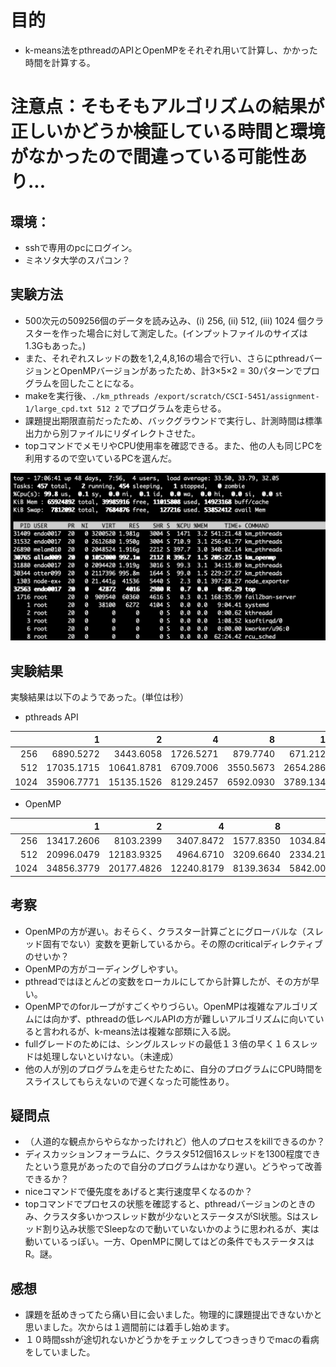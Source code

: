 # 目的
- k-means法をpthreadのAPIとOpenMPをそれぞれ用いて計算し、かかった時間を計算する。

# 注意点：そもそもアルゴリズムの結果が正しいかどうか検証している時間と環境がなかったので間違っている可能性あり...

## 環境：
- sshで専用のpcにログイン。
- ミネソタ大学のスパコン？

## 実験方法
- 500次元の509256個のデータを読み込み、(i) 256, (ii) 512, (iii) 1024 個クラスターを作った場合に対して測定した。(インプットファイルのサイズは 1.3Gもあった。)
- また、それぞれスレッドの数を1,2,4,8,16の場合で行い、さらにpthreadバージョンとOpenMPバージョンがあったため、計3×5×2 = 30パターンでプログラムを回したことになる。
- makeを実行後、`./km_pthreads /export/scratch/CSCI-5451/assignment-1/large_cpd.txt 512 2` でプログラムを走らせる。
- 課題提出期限直前だったため、バックグラウンドで実行し、計測時間は標準出力から別ファイルにリダイレクトさせた。
- topコマンドでメモリやCPU使用率を確認できる。また、他の人も同じPCを利用するので空いているPCを選んだ。

![学生が課題提出直前に必死になってプログラムを回している図](top.png)


## 実験結果
実験結果は以下のようであった。(単位は秒）

- pthreads API

|    |   1|   2|   4|   8|  16|
|---:|---:|---:|---:|---:|---:|
| 256| 6890.5272| 3443.6058| 1726.5271|  879.7740|  671.2126|
| 512|17035.1715|10641.8781| 6709.7006| 3550.5673| 2654.2866|
|1024|35906.7771|15135.1526| 8129.2457| 6592.0930| 3789.1340|

- OpenMP

|    |   1|   2|   4|   8|  16|
|---:|---:|---:|---:|---:|---:|
| 256|13417.2606| 8103.2399| 3407.8472| 1577.8350| 1034.8410|
| 512|20996.0479|12183.9325| 4964.6710| 3209.6640| 2334.2126|
|1024|34856.3779|20177.4826|12240.8179| 8139.3634| 5842.0000|


## 考察
- OpenMPの方が遅い。おそらく、クラスター計算ごとにグローバルな（スレッド固有でない）変数を更新しているから。その際のcriticalディレクティブのせいか？
- OpenMPの方がコーディングしやすい。
- pthreadではほとんどの変数をローカルにしてから計算したが、その方が早い。
- OpenMPでのforループがすごくやりづらい。OpenMPは複雑なアルゴリズムには向かず、pthreadの低レベルAPIの方が難しいアルゴリズムに向いていると言われるが、k-means法は複雑な部類に入る説。
- fullグレードのためには、シングルスレッドの最低１３倍の早く１６スレッドは処理しないといけない。（未達成）
- 他の人が別のプログラムを走らせたために、自分のプログラムにCPU時間をスライスしてもらえないので遅くなった可能性あり。

## 疑問点
- （人道的な観点からやらなかったけれど）他人のプロセスをkillできるのか？
- ディスカッションフォーラムに、クラスタ512個16スレッドを1300程度できたという意見があったので自分のプログラムはかなり遅い。どうやって改善できるか？
- niceコマンドで優先度をあげると実行速度早くなるのか？
- topコマンドでプロセスの状態を確認すると、pthreadバージョンのときのみ、クラスタ多いかつスレッド数が少ないとステータスがSl状態。Sはスレッド割り込み状態でSleepなので動いていないかのように思われるが、実は動いているっぽい。一方、OpenMPに関してはどの条件でもステータスはR。謎。


## 感想
- 課題を舐めきってたら痛い目に会いました。物理的に課題提出できないかと思いました。次からは１週間前には着手し始めます。
- １０時間sshが途切れないかどうかをチェックしてつきっきりでmacの看病をしていました。
